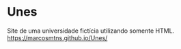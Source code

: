 # Unes
Site de uma universidade fictícia utilizando somente HTML. <br>
https://marcosmtns.github.io/Unes/ 
